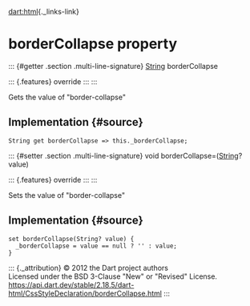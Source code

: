 [dart:html](../../dart-html/dart-html-library){._links-link}

borderCollapse property
=======================

::: {#getter .section .multi-line-signature}
[String](../../dart-core/string-class) borderCollapse

::: {.features}
override
:::
:::

Gets the value of \"border-collapse\"

Implementation {#source}
--------------

``` {.language-dart data-language="dart"}
String get borderCollapse => this._borderCollapse;
```

::: {#setter .section .multi-line-signature}
void borderCollapse=([String](../../dart-core/string-class)? value)

::: {.features}
override
:::
:::

Sets the value of \"border-collapse\"

Implementation {#source}
--------------

``` {.language-dart data-language="dart"}
set borderCollapse(String? value) {
  _borderCollapse = value == null ? '' : value;
}
```

::: {._attribution}
© 2012 the Dart project authors\
Licensed under the BSD 3-Clause \"New\" or \"Revised\" License.\
<https://api.dart.dev/stable/2.18.5/dart-html/CssStyleDeclaration/borderCollapse.html>
:::
